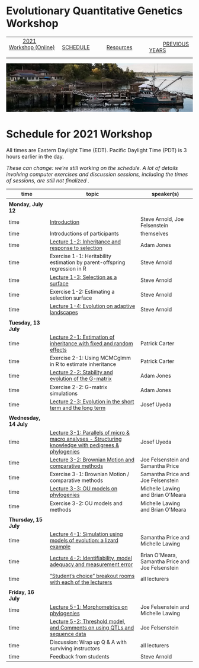 
# Evolutionary Quantitative Genetics Workshop #

|        |        |        |    |
|--------|---------------------------------------------|--------------------|------------------------------------------|
| &nbsp;&nbsp;&nbsp;&nbsp;&nbsp;&nbsp;&nbsp;&nbsp;&nbsp; [2021 Workshop (Online)](/index.html) &nbsp;&nbsp;&nbsp;&nbsp;&nbsp;&nbsp;&nbsp;&nbsp;&nbsp; | &nbsp;&nbsp;&nbsp;&nbsp;&nbsp;&nbsp;&nbsp;&nbsp;&nbsp;&nbsp;&nbsp;&nbsp; [SCHEDULE](/2021/schedule.html) &nbsp;&nbsp;&nbsp;&nbsp;&nbsp;&nbsp;&nbsp;&nbsp;&nbsp; | &nbsp;&nbsp;&nbsp;&nbsp;&nbsp;&nbsp;&nbsp;&nbsp;&nbsp;&nbsp;&nbsp;&nbsp; [Resources](/2021/resources.html) &nbsp;&nbsp;&nbsp;&nbsp;&nbsp;&nbsp;&nbsp;&nbsp;&nbsp; | &nbsp;&nbsp;&nbsp;&nbsp;&nbsp;&nbsp;&nbsp;&nbsp;&nbsp; [PREVIOUS YEARS](https://blogs.uw.edu/fhleqg/previous-years) &nbsp;&nbsp;&nbsp;&nbsp;&nbsp;&nbsp; |


<div align="left">
<img src="/media/FHLimage2018b.jpg" alt="FHL waterfront in 2018">
</div>

# Schedule for 2021 Workshop #

All times are Eastern Daylight Time (EDT).  Pacific Daylight Time (PDT) is 3 hours earlier in the day.

_These can change: we're still working on the schedule.  A lot of details involving computer exercises and discussion sessions, including the times of sessions, are still not finalized ._


| time | topic  |  speaker(s) |
|---------|-------------|------------------|
| | | |
| **Monday, July 12**  |   |    |   
| time | [Introduction](lecture1-1.html) | Steve Arnold, Joe Felsenstein |
| time | Introductions of participants | themselves |
| time | [Lecture 1-2:  Inheritance and response to selection](lecture1-2.md) | Adam Jones | 
| time | Exercise 1-1:  Heritability estimation by parent-offspring regression in R | Steve Arnold | 
| time | [Lecture 1-3:  Selection as a surface](lecture1-3.md) | Steve Arnold |
| time | Exercise 1-2:  Estimating a selection surface  | Steve Arnold | 
| time | [Lecture 1-4:  Evolution on adaptive landscapes](lecture1-4.md) | Steve Arnold | 
|  |  |  |
| **Tuesday, 13 July** | | |
| time | [Lecture 2-1:  Estimation of inheritance with fixed and random effects](lecture2-1) | Patrick Carter | 
| time | Exercise 2-1:  Using MCMCglmm in R to estimate inheritance | Patrick Carter | 
| time | [Lecture 2-2:  Stability and evolution of the G-matrix](lecture2-2.md) | Adam Jones | 
| time | Exercise 2-2:  G-matrix simulations | Adam Jones | 
| time | [Lecture 2-3:  Evolution in the short term and the long term](lecture2-3.md) | Josef Uyeda |  
| | | |
| **Wednesday, 14 July** | | |
| time | [Lecture 3-1: Parallels of micro & macro analyses - Structuring knowledge with pedigrees & phylogenies](lecture3-1.md) | Josef Uyeda | 
| time | [Lecture 3-2: Brownian Motion and comparative methods](lecture3-2.md) | Joe Felsenstein and Samantha Price |
| time | Exercise 3-1: Brownian Motion / comparative methods | Samantha Price and Joe Felsenstein | 
| time | [Lecture 3-3: OU models on phylogenies](lecture3-3.md) | Michelle Lawing and Brian O'Meara |
| time | Exercise 3-2: OU models and methods | Michelle Lawing and Brian O'Meara |
| | | |
| **Thursday, 15 July** | | |
| time | [Lecture 4-1: Simulation using models of evolution: a lizard example](lecture4-1.md) | Samantha Price and Michelle Lawing |
| time | [Lecture 4-2: Identifiability, model adequacy and measurement error](lecture4-2.md) | Brian O'Meara, Samantha Price and Joe Felsenstein | 
| time | [“Student’s choice” breakout rooms with each of the lecturers](lecture4-3.md) | all lecturers |
| | | |
| **Friday, 16 July** | | |
| time | [Lecture 5-1: Morphometrics on phylogenies](lecture5-1.md) | Joe Felsenstein and Michelle Lawing |
| time | [Lecture 5-2: Threshold model, and Comments on using QTLs and sequence data](lecture5-2.md) | Joe Felsenstein |
| time | Discussion: Wrap up Q & A with surviving instructors | all lecturers |
| time | Feedback from students | Steve Arnold |
